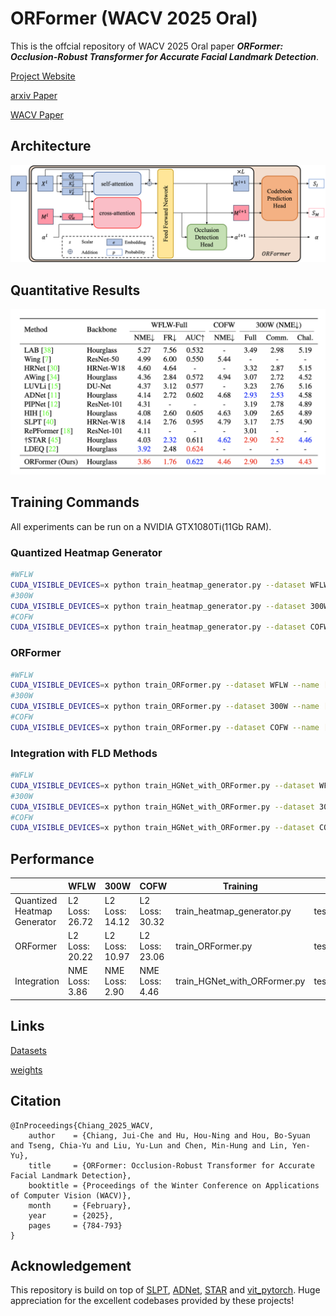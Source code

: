 # ORFormer (WACV 2025 Oral)
This is the offcial repository of WACV 2025 Oral paper **_ORFormer: Occlusion-Robust Transformer for Accurate Facial Landmark Detection_**.

[Project Website](https://ben0919.github.io/ORFormer/)

[arxiv Paper](https://arxiv.org/abs/2412.13174)

[WACV Paper](https://openaccess.thecvf.com/content/WACV2025/papers/Chiang_ORFormer_Occlusion-Robust_Transformer_for_Accurate_Facial_Landmark_Detection_WACV_2025_paper.pdf)

## Architecture
![Overview](img/ORFormer.png)
## Quantitative Results
![Results](img/quantitative.png)
## Training Commands
All experiments can be run on a NVIDIA GTX1080Ti(11Gb RAM).
### Quantized Heatmap Generator
```bash
#WFLW
CUDA_VISIBLE_DEVICES=x python train_heatmap_generator.py --dataset WFLW --name [run_name] --resultDir [result_dir] --lr 0.0007 --batch_size 128 --alpha 100
#300W
CUDA_VISIBLE_DEVICES=x python train_heatmap_generator.py --dataset 300W --name [run_name] --resultDir [result_dir] --lr 0.0008 --batch_size 128 --alpha 1000
#COFW
CUDA_VISIBLE_DEVICES=x python train_heatmap_generator.py --dataset COFW --name [run_name] --resultDir [result_dir] --lr 0.0007 --batch_size 128 --alpha 100
```
### ORFormer
```bash
#WFLW
CUDA_VISIBLE_DEVICES=x python train_ORFormer.py --dataset WFLW --name [run_name] --resultDir [result_dir] --lr 0.0001 --batch_size 64 --alpha 50 --vit ORFormer
#300W
CUDA_VISIBLE_DEVICES=x python train_ORFormer.py --dataset 300W --name [run_name] --resultDir [result_dir] --lr 0.0001 --batch_size 64 --alpha 100 --vit ORFormer
#COFW
CUDA_VISIBLE_DEVICES=x python train_ORFormer.py --dataset COFW --name [run_name] --resultDir [result_dir] --lr 0.0001 --batch_size 64 --alpha 50 --vit ORFormer
```
### Integration with FLD Methods
```bash
#WFLW
CUDA_VISIBLE_DEVICES=x python train_HGNet_with_ORFormer.py --dataset WFLW --name [run_name] --resultDir [result_dir] --lr 0.001 --batch_size 16 --alpha 0.05 --heatmap ORFormer
#300W
CUDA_VISIBLE_DEVICES=x python train_HGNet_with_ORFormer.py --dataset 300W --name [run_name] --resultDir [result_dir] --lr 0.001 --batch_size 16 --alpha 0.05 --heatmap ORFormer
#COFW
CUDA_VISIBLE_DEVICES=x python train_HGNet_with_ORFormer.py --dataset COFW --name [run_name] --resultDir [result_dir] --lr 0.001 --batch_size 16 --alpha 0.05 --heatmap ORFormer
```
## Performance
||WFLW|300W|COFW|Training|Inference|
|----|----|----|----|----|----|
|Quantized Heatmap Generator|L2 Loss: 26.72|L2 Loss: 14.12|L2 Loss: 30.32|train_heatmap_generator.py|test_heatmap_generator.py|
|ORFormer|L2 Loss: 20.22|L2 Loss: 10.97|L2 Loss: 23.06|train_ORFormer.py|test_ORFormer.py|
|Integration|NME Loss: 3.86|NME Loss: 2.90|NME Loss: 4.46|train_HGNet_with_ORFormer.py|test_HGNet_with_ORFormer.py|

## Links
[Datasets](https://drive.google.com/file/d/1JmKIstIrfp0mtfTvM0cxMHyZVxYB3k_0/view?usp=share_link)

[weights](https://drive.google.com/file/d/1ebTTbJb9Hsp2bLiUsFgm7_PvtdtsPgPH/view?usp=share_link)

## Citation
```
@InProceedings{Chiang_2025_WACV,
    author    = {Chiang, Jui-Che and Hu, Hou-Ning and Hou, Bo-Syuan and Tseng, Chia-Yu and Liu, Yu-Lun and Chen, Min-Hung and Lin, Yen-Yu},
    title     = {ORFormer: Occlusion-Robust Transformer for Accurate Facial Landmark Detection},
    booktitle = {Proceedings of the Winter Conference on Applications of Computer Vision (WACV)},
    month     = {February},
    year      = {2025},
    pages     = {784-793}
}
```
## Acknowledgement
This repository is build on top of [SLPT](https://github.com/Jiahao-UTS/SLPT-master/tree/main), [ADNet](https://github.com/huangyangyu/ADNet/tree/main), [STAR](https://github.com/ZhenglinZhou/STAR/tree/master) and [vit_pytorch](https://github.com/lucidrains/vit-pytorch). Huge appreciation for the excellent codebases provided by these projects!
